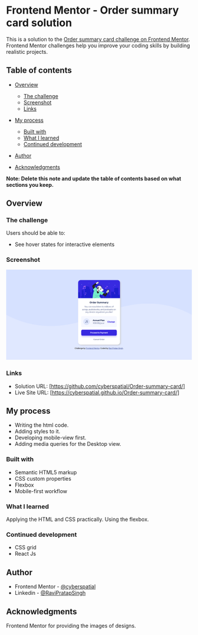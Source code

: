 # Frontend Mentor - Order summary card solution

This is a solution to the [Order summary card challenge on Frontend Mentor](https://www.frontendmentor.io/challenges/order-summary-component-QlPmajDUj). Frontend Mentor challenges help you improve your coding skills by building realistic projects.

## Table of contents

- [Overview](#overview)
  - [The challenge](#the-challenge)
  - [Screenshot](#screenshot)
  - [Links](#links)
- [My process](#my-process)
  - [Built with](#built-with)
  - [What I learned](#what-i-learned)
  - [Continued development](#continued-development)
 
- [Author](#author)
- [Acknowledgments](#acknowledgments)

**Note: Delete this note and update the table of contents based on what sections you keep.**

## Overview

### The challenge

Users should be able to:

- See hover states for interactive elements

### Screenshot

![](./Screenshot/order_summary_card.png)


### Links

- Solution URL: [https://github.com/cyberspatial/Order-summary-card/]
- Live Site URL: [https://cyberspatial.github.io/Order-summary-card/]

## My process
 - Writing the html code.
 - Adding styles to it.
 - Developing mobile-view first.
 - Adding media queries for the Desktop view. 

### Built with

- Semantic HTML5 markup
- CSS custom properties
- Flexbox
- Mobile-first workflow

### What I learned

Applying the HTML and CSS practically.
Using the flexbox.

### Continued development

- CSS grid
- React Js

## Author

- Frontend Mentor - [@cyberspatial](https://www.frontendmentor.io/profile/cyberspatial)
- Linkedin - [@RaviPratapSingh](https://www.linkedin.com/in/ravi-pratap-singh-62a367216/)


## Acknowledgments

Frontend Mentor for providing the images of designs.
